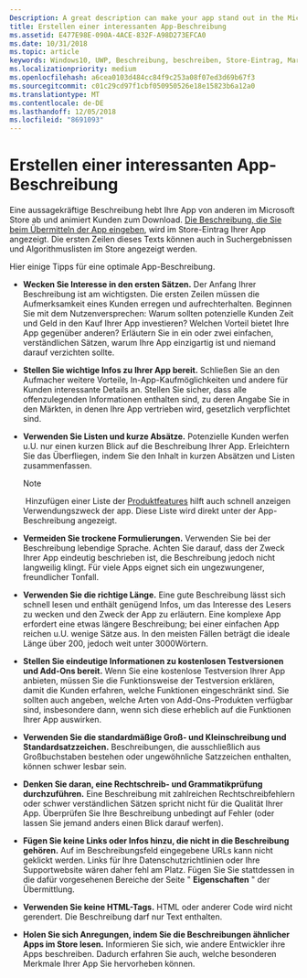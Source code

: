 ```yaml
---
Description: A great description can make your app stand out in the Microsoft Store and help encourage customers to download it.
title: Erstellen einer interessanten App-Beschreibung
ms.assetid: E477E98E-090A-4ACE-832F-A98D273EFCA0
ms.date: 10/31/2018
ms.topic: article
keywords: Windows10, UWP, Beschreibung, beschreiben, Store-Eintrag, Marketing
ms.localizationpriority: medium
ms.openlocfilehash: a6cea0103d484cc84f9c253a08f07ed3d69b67f3
ms.sourcegitcommit: c01c29cd97f1cbf050950526e18e15823b6a12a0
ms.translationtype: MT
ms.contentlocale: de-DE
ms.lasthandoff: 12/05/2018
ms.locfileid: "8691093"
---
```

# <a name="write-a-great-app-description"></a>Erstellen einer interessanten App-Beschreibung


Eine aussagekräftige Beschreibung hebt Ihre App von anderen im Microsoft Store ab und animiert Kunden zum Download. [Die Beschreibung, die Sie beim Übermitteln der App eingeben](create-app-store-listings.md#description), wird im Store-Eintrag Ihrer App angezeigt. Die ersten Zeilen dieses Texts können auch in Suchergebnissen und Algorithmuslisten im Store angezeigt werden.

Hier einige Tipps für eine optimale App-Beschreibung.

-   **Wecken Sie Interesse in den ersten Sätzen.** Der Anfang Ihrer Beschreibung ist am wichtigsten. Die ersten Zeilen müssen die Aufmerksamkeit eines Kunden erregen und aufrechterhalten. Beginnen Sie mit dem Nutzenversprechen: Warum sollten potenzielle Kunden Zeit und Geld in den Kauf Ihrer App investieren? Welchen Vorteil bietet Ihre App gegenüber anderen? Erläutern Sie in ein oder zwei einfachen, verständlichen Sätzen, warum Ihre App einzigartig ist und niemand darauf verzichten sollte.
-   **Stellen Sie wichtige Infos zu Ihrer App bereit.** Schließen Sie an den Aufmacher weitere Vorteile, In-App-Kaufmöglichkeiten und andere für Kunden interessante Details an. Stellen Sie sicher, dass alle offenzulegenden Informationen enthalten sind, zu deren Angabe Sie in den Märkten, in denen Ihre App vertrieben wird, gesetzlich verpflichtet sind.
-   **Verwenden Sie Listen und kurze Absätze.** Potenzielle Kunden werfen u.U. nur einen kurzen Blick auf die Beschreibung Ihrer App. Erleichtern Sie das Überfliegen, indem Sie den Inhalt in kurzen Absätzen und Listen zusammenfassen.

    > [!NOTE]
    > Hinzufügen einer Liste der [Produktfeatures](create-app-store-listings.md#product-features) hilft auch schnell anzeigen Verwendungszweck der app. Diese Liste wird direkt unter der App-Beschreibung angezeigt.

-   **Vermeiden Sie trockene Formulierungen.** Verwenden Sie bei der Beschreibung lebendige Sprache. Achten Sie darauf, dass der Zweck Ihrer App eindeutig beschrieben ist, die Beschreibung jedoch nicht langweilig klingt. Für viele Apps eignet sich ein ungezwungener, freundlicher Tonfall.
-   **Verwenden Sie die richtige Länge.** Eine gute Beschreibung lässt sich schnell lesen und enthält genügend Infos, um das Interesse des Lesers zu wecken und den Zweck der App zu erläutern. Eine komplexe App erfordert eine etwas längere Beschreibung; bei einer einfachen App reichen u.U. wenige Sätze aus. In den meisten Fällen beträgt die ideale Länge über 200, jedoch weit unter 3000Wörtern.
-   **Stellen Sie eindeutige Informationen zu kostenlosen Testversionen und Add-Ons bereit.** Wenn Sie eine kostenlose Testversion Ihrer App anbieten, müssen Sie die Funktionsweise der Testversion erklären, damit die Kunden erfahren, welche Funktionen eingeschränkt sind. Sie sollten auch angeben, welche Arten von Add-Ons-Produkten verfügbar sind, insbesondere dann, wenn sich diese erheblich auf die Funktionen Ihrer App auswirken.
-   **Verwenden Sie die standardmäßige Groß- und Kleinschreibung und Standardsatzzeichen.** Beschreibungen, die ausschließlich aus Großbuchstaben bestehen oder ungewöhnliche Satzzeichen enthalten, können schwer lesbar sein.
-   **Denken Sie daran, eine Rechtschreib- und Grammatikprüfung durchzuführen.** Eine Beschreibung mit zahlreichen Rechtschreibfehlern oder schwer verständlichen Sätzen spricht nicht für die Qualität Ihrer App. Überprüfen Sie Ihre Beschreibung unbedingt auf Fehler (oder lassen Sie jemand anders einen Blick darauf werfen).
-   **Fügen Sie keine Links oder Infos hinzu, die nicht in die Beschreibung gehören.** Auf im Beschreibungsfeld eingegebene URLs kann nicht geklickt werden. Links für Ihre Datenschutzrichtlinien oder Ihre Supportwebsite wären daher fehl am Platz. Fügen Sie Sie stattdessen in die dafür vorgesehenen Bereiche der Seite " **Eigenschaften** " der Übermittlung.
-   **Verwenden Sie keine HTML-Tags.** HTML oder anderer Code wird nicht gerendert. Die Beschreibung darf nur Text enthalten.
-   **Holen Sie sich Anregungen, indem Sie die Beschreibungen ähnlicher Apps im Store lesen.** Informieren Sie sich, wie andere Entwickler ihre Apps beschreiben. Dadurch erfahren Sie auch, welche besonderen Merkmale Ihrer App Sie hervorheben können.

 

 




